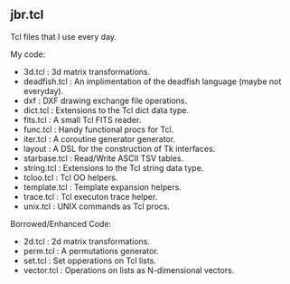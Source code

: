 jbr.tcl
-------

Tcl files that I use every day.

My code:
  * 3d.tcl	: 3d matrix transformations.
  * deadfish.tcl	: An implimentation of the deadfish language (maybe not everyday).
  * dxf		: DXF drawing exchange file operations.
  * dict.tcl	: Extensions to the Tcl dict data type.
  * fits.tcl	: A small Tcl FITS reader.
  * func.tcl	: Handy functional procs for Tcl.
  * iter.tcl	: A coroutine generator generator.
  * layout	: A DSL for the construction of Tk interfaces.
  * starbase.tcl	: Read/Write ASCII TSV tables.
  * string.tcl	: Extensions to the Tcl string data type.
  * tcloo.tcl	: Tcl OO helpers.
  * template.tcl	: Template expansion helpers.
  * trace.tcl	: Tcl executon trace helper.
  * unix.tcl	: UNIX commands as Tcl procs.


Borrowed/Enhanced Code:

  * 2d.tcl	: 2d matrix transformations.
  * perm.tcl	: A permutations generator.
  * set.tcl	: Set opperations on Tcl lists.
  * vector.tcl	: Operations on lists as N-dimensional vectors.


